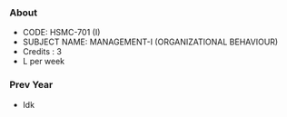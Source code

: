 ### About
- CODE: HSMC-701 (I)
- SUBJECT NAME: MANAGEMENT-I (ORGANIZATIONAL BEHAVIOUR)
- Credits : 3
- L per week
### Prev Year
- Idk
